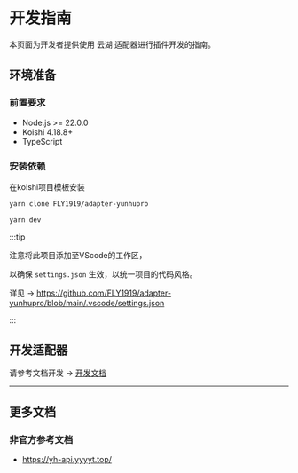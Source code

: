# 开发指南

本页面为开发者提供使用 云湖 适配器进行插件开发的指南。

## 环境准备

### 前置要求

- Node.js >= 22.0.0
- Koishi 4.18.8+
- TypeScript 

### 安装依赖
在koishi项目模板安装
```bash
yarn clone FLY1919/adapter-yunhupro
```

```bash
yarn dev
```

:::tip

注意将此项目添加至VScode的工作区，

以确保 `settings.json` 生效，以统一项目的代码风格。

详见 -> https://github.com/FLY1919/adapter-yunhupro/blob/main/.vscode/settings.json

:::

## 开发适配器

请参考文档开发 -> [开发文档](./yunhu-official.md)

---


## 更多文档

### 非官方参考文档
- https://yh-api.yyyyt.top/ 